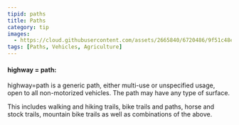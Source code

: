 ```yaml
---
tipid: paths
title: Paths
category: tip
images:
  - https://cloud.githubusercontent.com/assets/2665840/6720486/9f51c48e-cd99-11e4-97af-c1c7eea2d7c3.jpg
tags: [Paths, Vehicles, Agriculture]
---
```


#### highway = path:

highway=path is a generic path, either multi-use or unspecified usage, open to all non-motorized vehicles. The path may have any type of surface.

This includes walking and hiking trails, bike trails and paths, horse and stock trails, mountain bike trails as well as combinations of the above.


